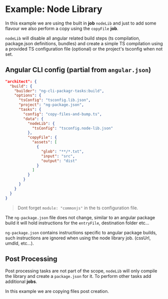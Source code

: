 # Example: Node Library

In this example we are using the built in **job** `nodeLib` and just to add some flavour we also perform a copy using the `copyFile` **job**.

`nodeLib` will disable all angular related build steps (ts compilation, package.json definitions, bundles) and create a simple TS compilation
using a provided TS configuration file (optional) or the project's tsconfig when not set.

## Angular CLI config (partial from `angular.json`)

```json
"architect": {
  "build": {
    "builder": "ng-cli-packagr-tasks:build",
    "options": {
      "tsConfig": "tsconfig.lib.json",
      "project": "ng-package.json",
      "tasks": {
        "config": "copy-files-and-bump.ts",
        "data": {
          "nodeLib": {
            "tsConfig": "tsconfig.node-lib.json"
          },
          "copyFile": {
            "assets": [
              {
                "glob": "**/*.txt",
                "input": "src",
                "output": "dist"
              }
            ]
          }
        }
      }
    }
  }
}
```

> Dont forget `module: "commonjs"` in the ts configuration file.

The `ng-package.json` file does not change, similar to an angular package build it will hold instructions for the `entryFile`, destination folder etc...

`ng-package.json` contains instructions specific to angular package builds, such instructions are ignored when using the node library job. (cssUrl, umdId, etc...).

## Post Processing

Post processing tasks are not part of the scope, `nodeLib` will only compile the library and create a `package.json` for it. To perform other tasks add additional **jobs**.

In this example we are copying files post creation.